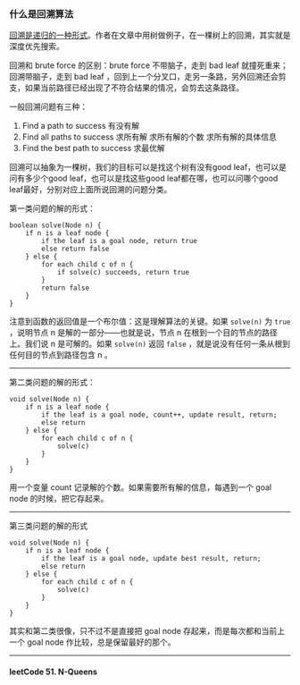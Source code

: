 ### 什么是回溯算法

[回溯是递归的一种形式](https://www.cis.upenn.edu/~matuszek/cit594-2012/Pages/backtracking.html)。作者在文章中用树做例子，在一棵树上的回溯，其实就是深度优先搜索。

回溯和 brute force 的区别：brute force 不带脑子，走到 bad leaf 就撞死重来；回溯带脑子，走到 bad leaf ，回到上一个分叉口，走另一条路，另外回溯还会剪支，如果当前路径已经出现了不符合结果的情况，会剪去这条路径。

一般回溯问题有三种：

1. Find a path to success 有没有解
2. Find all paths to success 求所有解
  求所有解的个数
  求所有解的具体信息
3. Find the best path to success 求最优解

回溯可以抽象为一棵树，我们的目标可以是找这个树有没有good leaf，也可以是问有多少个good leaf，也可以是找这些good leaf都在哪，也可以问哪个good leaf最好，分别对应上面所说回溯的问题分类。

第一类问题的解的形式：

```
boolean solve(Node n) {
    if n is a leaf node {
        if the leaf is a goal node, return true
        else return false
    } else {
        for each child c of n {
            if solve(c) succeeds, return true
        }
        return false
    }
}
```

注意到函数的返回值是一个布尔值：这是理解算法的关键。如果 `solve(n)` 为 `true` ，说明节点 n 是解的一部分——也就是说，节点 n 在根到一个目的节点的路径上。我们说 n 是可解的。如果 `solve(n)` 返回 `false` ，就是说没有任何一条从根到任何目的节点到路径包含 n 。

------

第二类问题的解的形式：

```
void solve(Node n) {
    if n is a leaf node {
        if the leaf is a goal node, count++, update result, return;
        else return
    } else {
        for each child c of n {
            solve(c)
        }
    }
}
```

用一个变量 count 记录解的个数。如果需要所有解的信息，每遇到一个 goal node 的时候，把它存起来。

------

第三类问题的解的形式

```
void solve(Node n) {
    if n is a leaf node {
        if the leaf is a goal node, update best result, return;
        else return
    } else {
        for each child c of n {
            solve(c)
        }
    }
}
```

其实和第二类很像，只不过不是直接把 goal node 存起来，而是每次都和当前上一个 goal node 作比较，总是保留最好的那个。

------

#### leetCode 51. N-Queens

